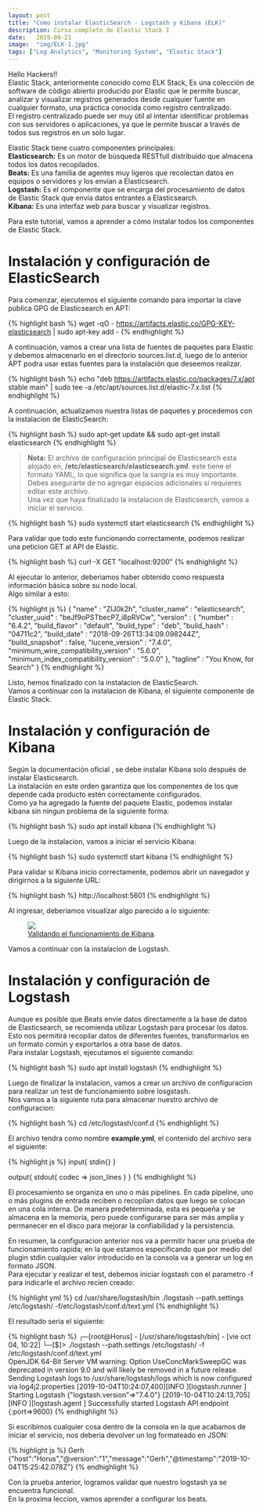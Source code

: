 ```yaml
---
layout: post
title: "Como instalar ElasticSearch - Logstash y Kibana (ELK)"
description: Curso completo de Elastic Stack I
date:   2019-09-21
image:  "img/ELK-1.jpg"
tags: ["Log Analytics", "Monitoring System", "Elastic Stack"]
---
```


Hello Hackers!!  
Elastic Stack, anteriormente conocido como ELK Stack, Es una colección de software de código abierto producido por Elastic que le permite buscar, analizar y visualizar registros generados desde cualquier fuente en cualquier formato, una práctica conocida como registro centralizado.  
El registro centralizado puede ser muy útil al intentar identificar problemas con sus servidores o aplicaciones, ya que le permite buscar a través de todos sus registros en un solo lugar.  

Elastic Stack tiene cuatro componentes principales:  
**Elasticsearch:** Es un motor de búsqueda RESTfull distribuido que almacena todos los datos recopilados.  
**Beats:** Es una familia de agentes muy ligeros que recolectan datos en equipos o servidores y los envían a Elasticsearch.    
**Logstash:** Es el componente que se encarga del procesamiento de datos de Elastic Stack que envía datos entrantes a Elasticsearch.   
**Kibana:** Es una interfaz web para buscar y visualizar registros.

Para este tutorial, vamos a aprender a cómo instalar todos los componentes de Elastic Stack.  

# Instalación y configuración de ElasticSearch
Para comenzar, ejecutemos el siguiente comando para importar la clave pública GPG de Elasticsearch en APT:  

{% highlight bash %}
wget -qO - https://artifacts.elastic.co/GPG-KEY-elasticsearch | sudo apt-key add -
{% endhighlight %}

A continuación, vamos a crear una lista de fuentes de paquetes para Elastic y debemos almacenarlo en el directorio sources.list.d, luego de lo anterior APT podra usar estas fuentes para la instalación que deseemos realizar.  

{% highlight bash %}
echo "deb https://artifacts.elastic.co/packages/7.x/apt stable main" | sudo tee -a /etc/apt/sources.list.d/elastic-7.x.list
{% endhighlight %}

A continuación, actualizamos nuestra listas de paquetes y procedemos con la instalacion de ElasticSearch:  

{% highlight bash %}
sudo apt-get update && sudo apt-get install elasticsearch
{% endhighlight %}

> **Nota:** El archivo de configuración principal de Elasticsearch esta alojado en, **/etc/elasticsearch/elasticsearch.yml**. este tiene el formato YAML, lo que significa que la sangría es muy importante. Debes asegurarte de no agregar espacios adicionales si requieres editar este archivo.  
Una vez que haya finalizado la instalacion de Elasticsearch, vamos a iniciar el servicio.  

{% highlight bash %}
sudo systemctl start elasticsearch
{% endhighlight %}

Para validar que todo este funcionando correctamente, podemos realizar una peticion GET al API de Elastic.   

{% highlight bash %}
curl -X GET "localhost:9200"
{% endhighlight %}

Al ejecutar lo anterior, deberiamos haber obtenido como respuesta información básica sobre su nodo local.  
Algo similar a esto:  

{% highlight js %}
{
  "name" : "ZlJ0k2h",
  "cluster_name" : "elasticsearch",
  "cluster_uuid" : "beJf9oPSTbecP7_i8pRVCw",
  "version" : {
    "number" : "6.4.2",
    "build_flavor" : "default",
    "build_type" : "deb",
    "build_hash" : "04711c2",
    "build_date" : "2018-09-26T13:34:09.098244Z",
    "build_snapshot" : false,
    "lucene_version" : "7.4.0",
    "minimum_wire_compatibility_version" : "5.6.0",
    "minimum_index_compatibility_version" : "5.0.0"
  },
  "tagline" : "You Know, for Search"
}
{% endhighlight %}

Listo, hemos finalizado con la instalacion de ElasticSearch.  
Vamos a continuar con la instalacion de Kibana, el siguiente componente de Elastic Stack.  

# Instalación y configuración de Kibana
Según la documentación oficial , se debe instalar Kibana solo después de instalar Elasticsearch.  
La instalación en este orden garantiza que los componentes de los que depende cada producto estén correctamente configurados.  
Como ya ha agregado la fuente del paquete Elastic, podemos instalar kibana sin ningun problema de la siguiente forma:  

{% highlight bash %}
sudo apt install kibana
{% endhighlight %}

Luego de la instalacion, vamos a iniciar el servicio Kibana:  

{% highlight bash %}
sudo systemctl start kibana
{% endhighlight %}

Para validar si Kibana inicio correctamente, podemos abrir un navegador y dirigirnos a la siguiente URL:  

{% highlight bash %}
http://localhost:5601
{% endhighlight %}

Al ingresar, deberiamos visualizar algo parecido a lo siguiente:  

<figure>
  <img src="{{site.baseurl}}/img/kibana-start.png">
	<figcaption>
    <a href="{{site.baseurl}}/img/kibana-start.png" title="Validando el funcionamiento de Kibana">Validando el funcionamiento de Kibana</a>.
  </figcaption>
</figure>

Vamos a continuar con la instalacion de Logstash.  

# Instalación y configuración de Logstash
Aunque es posible que Beats envíe datos directamente a la base de datos de Elasticsearch, se recomienda utilizar Logstash para procesar los datos. Esto nos permitirá recopilar datos de diferentes fuentes, transformarlos en un formato común y exportarlos a otra base de datos.  
Para instalar Logstash, ejecutamos el siguiente comando:  

{% highlight bash %}
sudo apt install logstash
{% endhighlight %}

Luego de finalizar la instalacion, vamos a crear un archivo de configuracion para realizar un test de funcionamiento sobre losgstash.  
Nos vamos a la siguiente ruta para almacenar nuestro archivo de configuracion:  

{% highlight bash %}
cd /etc/logstash/conf.d
{% endhighlight %}

El archivo tendra como nombre **example.yml**, el contenido del archivo sera el siguiente:  

{% highlight js %}
input{
  stdin{}
}

output{
  stdout{
    codec => json_lines
  }
}
{% endhighlight %}

El procesamiento se organiza en uno o más pipelines. En cada pipeline, uno o más plugins de entrada reciben o recopilan datos que luego se colocan en una cola interna. De manera predeterminada, esta es pequeña y se almacena en la memoria, pero puede configurarse para ser más amplia y permanecer en el disco para mejorar la confiabilidad y la persistencia.  

En resumen, la configuracion anterior nos va a permitir hacer una prueba de funcionamiento rapida; en la que estamos especificando que por medio del plugin stdin cualquier valor introducido en la consola va a generar un log en formato JSON.  
Para ejecutar y realizar el test, debemos iniciar logstash con el parametro -f para indicarle el archivo recien creado:  

{% highlight yml %}
cd /usr/share/logstash/bin
./logstash --path.settings /etc/logstash/ -f/etc/logstash/conf.d/text.yml
{% endhighlight %}

El resultado seria el siguiente:  

{% highlight bash %}
┌─[root@Horus] - [/usr/share/logstash/bin] - [vie oct 04, 10:22]
└─[$]> ./logstash --path.settings /etc/logstash/ -f /etc/logstash/conf.d/text.yml          
OpenJDK 64-Bit Server VM warning: Option UseConcMarkSweepGC was deprecated in version 9.0 and will likely be removed in a future release.
Sending Logstash logs to /usr/share/logstash/logs which is now configured via log4j2.properties
[2019-10-04T10:24:07,400][INFO ][logstash.runner          ] Starting Logstash {"logstash.version"=>"7.4.0"}
[2019-10-04T10:24:13,705][INFO ][logstash.agent           ] Successfully started Logstash API endpoint {:port=>9600}
{% endhighlight %}

Si escribimos cualquier cosa dentro de la consola en la que acabamos de iniciar el servicio, nos deberia devolver un log formateado en JSON: 

{% highlight js %}
Gerh
{"host":"Horus","@version":"1","message":"Gerh","@timestamp":"2019-10-04T15:25:42.078Z"}
{% endhighlight %}

Con la prueba anterior, logramos validar que nuestro logstash ya se encuentra funcional.  
En la proxima leccion, vamos aprender a configurar los beats. 
